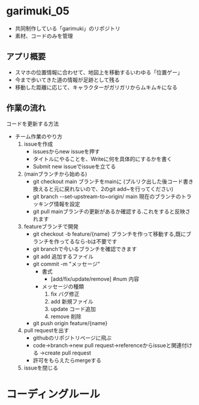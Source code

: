 # garimuki_05
- 共同制作している「garimuki」のリポジトリ
- 素材、コードのみを管理

## アプリ概要
- スマホの位置情報に合わせて、地図上を移動するいわゆる「位置ゲー」
- 今まで歩いてきた道の情報が足跡として残る
- 移動した距離に応じて、キャラクターがガリガリからムキムキになる

## 作業の流れ
コードを更新する方法
- チーム作業のやり方
    1. issueを作成
        - issuesからnew issueを押す
        - タイトルにやることを、Writeに何を具体的にするかを書く
        - Submit new issueでissueを立てる
    2. (mainブランチから始める)
        - git checkout main ブランチをmainに (プルリク出した後コード書き換えると元に戻れないので、2のgit add~を行ってください)
        - git branch --set-upstream-to=origin/<branch> main 現在のブランチのトラッキング情報を設定
        - git pull mainブランチの更新があるか確認する.これをすると反映されます
    3. featureブランチで開発
        - git checkout -b feature/{name} ブランチを作って移動する,既にブランチを作ってるなら-bは不要です
        - git branchで今いるブランチを確認できます
        - git add 追加するファイル
        - git commit -m "メッセージ"
            - 書式
                - [add/fix/update/remove] #num 内容
            - メッセージの種類
                1. fix バグ修正
                2. add 新規ファイル
                3. update コード追加
                4. remove 削除
        - git push origin feature/{name}
    4. pull requestを出す
        - githubのリポジトリページに飛ぶ
        - code->branch->new pull request->referenceからissueと関連付ける ->create pull request
        - 許可をもらえたらmergeする
    5. issueを閉じる

# コーディングルール
        
    
        



